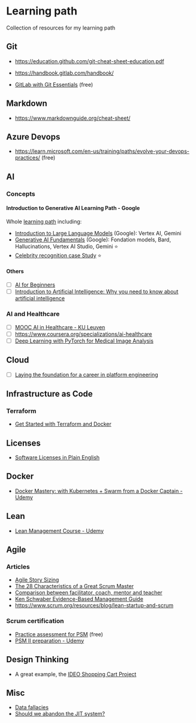 # Learning path
Collection of resources for my learning path

## Git

* https://education.github.com/git-cheat-sheet-education.pdf

* https://handbook.gitlab.com/handbook/

* [GitLab with Git Essentials](https://university.gitlab.com/learn/course/gitlab-with-git-essentials-s2) (free)

## Markdown

* https://www.markdownguide.org/cheat-sheet/

## Azure Devops

* https://learn.microsoft.com/en-us/training/paths/evolve-your-devops-practices/ (free)

## AI

### Concepts

#### Introduction to Generative AI Learning Path - Google

Whole [learning path](https://www.cloudskillsboost.google/paths/118) including:
* [Introduction to Large Language Models](https://www.cloudskillsboost.google/course_templates/539?locale=en) (Google): Vertex AI, Gemini
* [Generative AI Fundamentals](https://www.cloudskillsboost.google/course_templates/556?locale=en) (Google): Fondation models, Bard, Hallucinations, Vertex AI Studio, Gemini ⭐
* [Celebrity recognition case Study](https://www.cloudskillsboost.google/course_sessions/11766882/video/455595) ⭐

#### Others

- [ ] [AI for Beginners](https://microsoft.github.io/AI-For-Beginners/)
- [ ] [Introduction to Artificial Intelligence: Why you need to know about artificial intelligence
](https://www.linkedin.com/learning/introduction-to-artificial-intelligence/why-you-need-to-know-about-artificial-intelligence)

### AI and Healthcare

- [ ] [MOOC AI in Healthcare - KU Leuven](https://med.kuleuven.be/en/study/programmes/AI-in-healthcare)
- [ ] https://www.coursera.org/specializations/ai-healthcare
- [ ] [Deep Learning with PyTorch for Medical Image Analysis](https://www.udemy.com/course/deep-learning-with-pytorch-for-medical-image-analysis/)

## Cloud

- [ ] [Laying the foundation for a career in platform engineering](https://cloud.google.com/blog/products/application-development/how-to-become-a-platform-engineer?hl=en)

## Infrastructure as Code

### Terraform 
* [Get Started with Terraform and Docker](https://developer.hashicorp.com/terraform/tutorials/docker-get-started)

## Licenses

* [Software Licenses in Plain English](https://www.tldrlegal.com/)

## Docker

* [Docker Mastery: with Kubernetes + Swarm from a Docker Captain - Udemy](https://www.udemy.com/course/docker-mastery/)

## Lean

* [Lean Management Course - Udemy](https://www.udemy.com/course/lean-management-z/)

## Agile

### Articles

* [Agile Story Sizing](https://medium.com/@nrcantor/agile-story-sizing-d079e459753e)
* [The 28 Characteristics of a Great Scrum Master](https://www.scrum.org/resources/blog/28-characteristics-great-scrum-master)
* [Comparison between facilitator, coach, mentor and teacher](https://www.scrum.org/resources/comparing-facilitation-coaching-mentoring-and-teaching)
* [Ken Schwaber Evidence-Based Management Guide](https://www.scrum.org/resources/evidence-based-management-guide)
* https://www.scrum.org/resources/blog/lean-startup-and-scrum

### Scrum certification

* [Practice assessment for PSM](https://www.scrum.org/open-assessments/scrum-open) (free)
* [PSM II preparation - Udemy](https://www.udemy.com/course/scrum-master-level-ii-certification-preparation-tests/)

## Design Thinking

* A great example, the [IDEO Shopping Cart Project](https://www.youtube.com/watch?v=W6EgoiPxNDs)

## Misc

* [Data fallacies](https://www.litera.com/blog/quick-guide-data-fallacies-and-how-avoid-them)
* [Should we abandon the JIT system?](https://thelondonfinancial.com/business/should-we-abandon-the-just-in-time-system)


